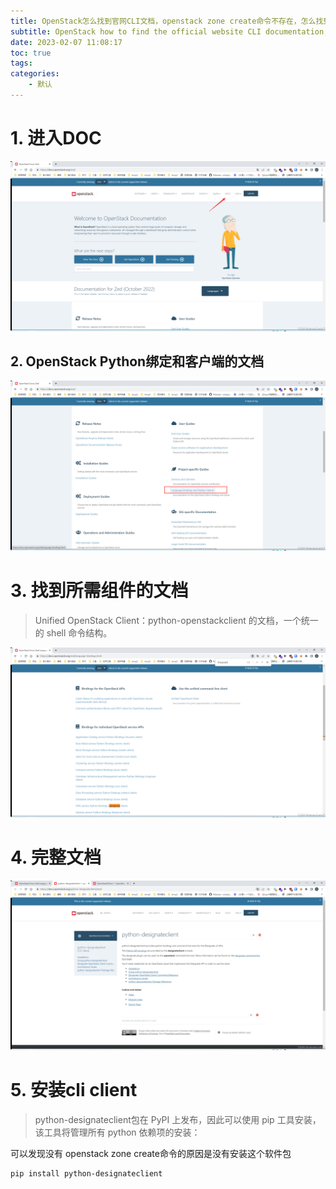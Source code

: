 ```yaml
---
title: OpenStack怎么找到官网CLI文档，openstack zone create命令不存在，怎么找到Designate CLI
subtitle: OpenStack how to find the official website CLI documentation, openstack zone create command does not exist, how to find Designate CLI
date: 2023-02-07 11:08:17
toc: true
tags: 
categories: 
    - 默认
---
```


#  1. 进入DOC

![16936497175351693649717024.png](https://raw.githubusercontent.com/james-curtis/blog-img/img/img/16936497175351693649717024.png)

##  2. OpenStack Python绑定和客户端的文档

![16936497275351693649727517.png](https://raw.githubusercontent.com/james-curtis/blog-img/img/img/16936497275351693649727517.png)

# 3. 找到所需组件的文档

> Unified OpenStack Client：python-openstackclient 的文档，一个统一的 shell 命令结构。 

![16936497375351693649737231.png](https://raw.githubusercontent.com/james-curtis/blog-img/img/img/16936497375351693649737231.png)

# 4. 完整文档 

![16936497465351693649746399.png](https://raw.githubusercontent.com/james-curtis/blog-img/img/img/16936497465351693649746399.png)

# 5. 安装cli client

> python-designateclient包在 PyPI 上发布，因此可以使用 pip 工具安装，该工具将管理所有 python 依赖项的安装： 

可以发现没有 openstack zone create命令的原因是没有安装这个软件包

```
pip install python-designateclient
```

